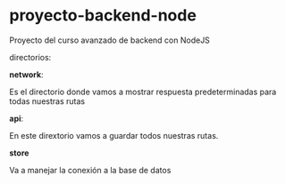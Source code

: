 # proyecto-backend-node
Proyecto del curso avanzado de backend con NodeJS 

directorios:

**network**:

Es el directorio donde vamos a mostrar respuesta predeterminadas para todas nuestras rutas

**api**:

En este dirextorio vamos a guardar todos nuestras rutas.

**store**

Va a manejar la conexión a la base de datos
